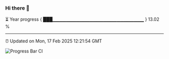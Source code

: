 ### Hi there 👋

⏳ Year progress { ███▁▁▁▁▁▁▁▁▁▁▁▁▁▁▁▁▁▁▁▁▁▁▁▁▁▁▁ } 13.02 %

---

⏰ Updated on Mon, 17 Feb 2025 12:21:54 GMT

![Progress Bar CI](https://github.com/code-lakshay/GitHub-Actions-Demo/workflows/Progress%20Bar%20CI/badge.svg)
